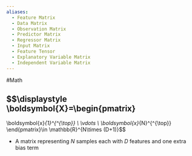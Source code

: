 ```yaml
---
aliases:
  - Feature Matrix
  - Data Matrix
  - Observation Matrix
  - Predictor Matrix
  - Regressor Matrix
  - Input Matrix
  - Feature Tensor
  - Explanatory Variable Matrix
  - Independent Variable Matrix
---
```

#Math 
## $$\displaystyle \boldsymbol{X}=\begin{pmatrix}
\boldsymbol{x}_{1}^{^{\top}} \\
\vdots \\
\boldsymbol{x}_{N}^{^{\top}}
\end{pmatrix}\in \mathbb{R}^{N\times (D+1)}$$
* A matrix representing $\displaystyle N$ samples each with $\displaystyle D$ features and one extra bias term